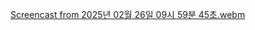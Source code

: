 
[Screencast from 2025년 02월 26일 09시 59분 45초.webm](https://github.com/user-attachments/assets/88223032-96ad-47b6-82e8-b752882c9212)
